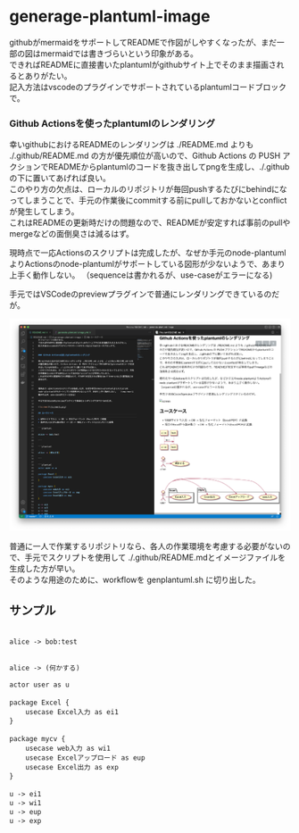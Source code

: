 # generage-plantuml-image

githubがmermaidをサポートしてREADMEで作図がしやすくなったが、まだ一部の図はmermaidでは書きづらいという印象がある。  
できればREADMEに直接書いたplantumlがgithubサイト上でそのまま描画されるとありがたい。  
記入方法はvscodeのプラグインでサポートされているplantumlコードブロックで。  


### Github Actionsを使ったplantumlのレンダリング

幸いgithubにおけるREADMEのレンダリングは ./README.md よりも ./.github/README.md の方が優先順位が高いので、Github Actions の PUSH アクションでREADMEからplantumlのコードを抜き出してpngを生成し、./.githubの下に置いてあげれば良い。  
このやり方の欠点は、ローカルのリポジトリが毎回pushするたびにbehindになってしまうことで、手元の作業後にcommitする前にpullしておかないとconflictが発生してしまう。  
これはREADMEの更新時だけの問題なので、READMEが安定すれば事前のpullやmergeなどの面倒臭さは減るはず。  


現時点で一応Actionsのスクリプトは完成したが、なぜか手元のnode-plantumlよりActionsのnode-plantumlがサポートしている図形が少ないようで、あまり上手く動作しない。  （sequenceは書かれるが、use-caseがエラーになる)  

手元ではVSCodeのpreviewプラグインで普通にレンダリングできているのだが。

![screen](/screen1.png)

普通に一人で作業するリポジトリなら、各人の作業環境を考慮する必要がないので、手元でスクリプトを使用して ./.github/README.mdとイメージファイルを生成した方が早い。  
そのような用途のために、workflowを genplantuml.sh に切り出した。  

## サンプル


```plantuml

alice -> bob:test

```

```plantuml

alice -> (何かする)

```

```plantuml
actor user as u

package Excel {
    usecase Excel入力 as ei1
}

package mycv {
    usecase web入力 as wi1
    usecase Excelアップロード as eup
    usecase Excel出力 as exp
}

u -> ei1
u -> wi1
u -> eup
u -> exp

```


